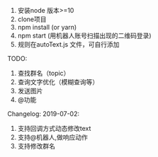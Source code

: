 1. 安装node 版本>=10
2. clone项目
3. npm install (or yarn)
4. npm start (用机器人账号扫描出现的二维码登录)
5. 规则在autoText.js 文件，可自行添加

TODO:
1. 查找群名（topic）
2. 查询文字优化（模糊查询等）
3. 发送图片
4. @功能


Changelog:
2019-07-02: 
1. 支持回调方式动态修改text
2. 支持@机器人,做响应动作
3. 支持修改群名